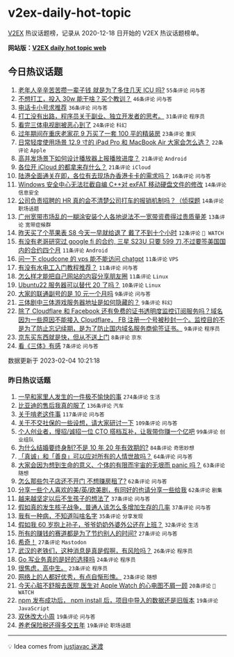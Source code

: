 # v2ex-daily-hot-topic

[V2EX](https://www.v2ex.com/) 热议话题榜，记录从 2020-12-18 日开始的 V2EX 热议话题榜单。

**网站版：[V2EX daily hot topic web](https://boojack.github.io/v2ex-daily-hot-topic-web/)**

## 今日热议话题

<!-- TODAY BEGIN -->

1. [老年人辛辛苦苦攒一辈子钱 就是为了多住几天 ICU 吗?](https://www.v2ex.com/t/913080) `55条评论` `问与答`
1. [不想打工，投入 30w 能干啥？买个教训？](https://www.v2ex.com/t/913106) `46条评论` `问与答`
1. [电话卡小号求推荐](https://www.v2ex.com/t/913135) `36条评论` `问与答`
1. [打工没有出路，程序员关于副业、独立开发者的思考。](https://www.v2ex.com/t/913117) `31条评论` `程序员`
1. [看完三体电视剧被恶心到了](https://www.v2ex.com/t/913149) `24条评论` `科幻`
1. [过年期间在重庆老家花 9 万买了一套 100 平的精装房](https://www.v2ex.com/t/913161) `23条评论` `重庆`
1. [日常轻度使用场景 12.9 寸的 iPad Pro 和 MacBook Air 大家会怎么选？](https://www.v2ex.com/t/913090) `22条评论` `Apple`
1. [高并发场景下如何设计播放器上报播放进度？](https://www.v2ex.com/t/913096) `21条评论` `Android`
1. [各位开 iCloud 的都拿来存什么？](https://www.v2ex.com/t/913094) `21条评论` `iCloud`
1. [陆港全面通关在即，各位有去现场办香港卡卡的需求吗？](https://www.v2ex.com/t/913116) `16条评论` `问与答`
1. [Windows 安全中心无法拦截自编 C++对 exFAT 移动硬盘文件的修改](https://www.v2ex.com/t/913157) `14条评论` `信息安全`
1. [公司负责招聘的 HR 真的会不清楚公司打车的报销机制吗？（侦探题](https://www.v2ex.com/t/913137) `14条评论` `职场话题`
1. [广州宽带市场乱的一糊涂安装个人各地说法不一宽带资费得过贵质量差](https://www.v2ex.com/t/913123) `13条评论` `宽带症候群`
1. [昨天买了个苹果表 S8 今天一早就给退了 戴了不到十个小时](https://www.v2ex.com/t/913108) `12条评论` ` WATCH`
1. [有没有老哥研究过 google fi 的合约, 三星 S23U 只要 599 刀,不过要签美国国内的合约四个月](https://www.v2ex.com/t/913125) `11条评论` `Android`
1. [问一下 cloudcone 的 vps 能不能访问 chatgpt](https://www.v2ex.com/t/913118) `11条评论` `VPS`
1. [有没有水电工入门教程推荐？](https://www.v2ex.com/t/913110) `11条评论` `问与答`
1. [怎么样才能把自己网站的内容分享朋友圈](https://www.v2ex.com/t/913088) `11条评论` `Linux`
1. [Ubuntu22 服务器可以替代 20 了吗？](https://www.v2ex.com/t/913085) `10条评论` `Linux`
1. [大家的联通副号的是 10 元一个月吗](https://www.v2ex.com/t/913145) `9条评论` `问与答`
1. [三体剧中三体游戏服务器地址是如何隐藏的？](https://www.v2ex.com/t/913138) `9条评论` `科幻`
1. [除了 Cloudflare 和 Facebook 还有免费的证书透明度监控订阅服务吗？域名因为一些原因不能接入 Cloudflare， FB 注册一个号被秒封一个。监控目的不是为了防止忘记续期，是为了防止国内域名服务商偷签证书。](https://www.v2ex.com/t/913113) `9条评论` `程序员`
1. [京东买东西就是快，但从不送上门](https://www.v2ex.com/t/913121) `8条评论` `京东`
1. [看《三体》有感](https://www.v2ex.com/t/913152) `7条评论` `问与答`

数据更新于 2023-02-04 10:21:18

<!-- TODAY END -->

### 昨日热议话题

<!-- YESTERDAY BEGIN -->

1. [一早和家里人发生的一件极不愉快的事](https://www.v2ex.com/t/912850) `274条评论` `生活`
1. [比亚迪的售后我真的服了](https://www.v2ex.com/t/912817) `136条评论` `汽车`
1. [关于啃老这件事](https://www.v2ex.com/t/912784) `117条评论` `问与答`
1. [关于不交社保的一些设想，请大家研讨一下](https://www.v2ex.com/t/912787) `109条评论` `问与答`
1. [个人创业者，慢招/诚招一位 CTO 搭档互补，让我带你赚一个亿吧](https://www.v2ex.com/t/912783) `99条评论` `创业组队`
1. [为什么结婚要终身制?不是 10 年 20 年有效期的?](https://www.v2ex.com/t/912854) `84条评论` `奇思妙想`
1. [「真诚」和「善良」可以应对所有的人情世故吗？](https://www.v2ex.com/t/912773) `64条评论` `问与答`
1. [大家会因为想到生命的意义、个体的有限而宇宙的无垠而 panic 吗？](https://www.v2ex.com/t/912867) `63条评论` `随想`
1. [怎么那些包子店还不开门 不想赚房租了?](https://www.v2ex.com/t/912756) `62条评论` `问与答`
1. [分享一些个人喜欢的美/英/欧美剧，有同好的也请分享一些给我](https://www.v2ex.com/t/912878) `62条评论` `剧集`
1. [越来越坚定以后不生孩子的想法了](https://www.v2ex.com/t/912898) `37条评论` `问与答`
1. [假如真的发生核子战争，普通人该怎么多增加生存的几率](https://www.v2ex.com/t/912870) `37条评论` `问与答`
1. [我有一种病，不知道叫啥名字](https://www.v2ex.com/t/912972) `35条评论` `分享发现`
1. [假如我 60 岁抱上孙子，爷爷奶奶外婆外公还在上班？](https://www.v2ex.com/t/912879) `32条评论` `生活`
1. [所有的赚钱的赛道都是为了节约别人的时间?](https://www.v2ex.com/t/912930) `27条评论` `问与答`
1. [希奇！](https://www.v2ex.com/t/912894) `27条评论` `Mastodon`
1. [武汉的老铁们，这种消息是真是假啊，有风险吗？](https://www.v2ex.com/t/912821) `26条评论` `程序员`
1. [Go 写业务真的是好的选择吗](https://www.v2ex.com/t/912958) `24条评论` `程序员`
1. [很焦虑，高中生。](https://www.v2ex.com/t/913073) `23条评论` `程序员`
1. [网络上的人都好优秀，有点自惭形愧。](https://www.v2ex.com/t/912996) `23条评论` `随想`
1. [今天心脏不舒服去医院,医生对 Apple Watch 的心电图不屑一顾](https://www.v2ex.com/t/913069) `20条评论` ` WATCH`
1. [npm 发布成功后， npm install 后，项目中导入的数据还是旧版本](https://www.v2ex.com/t/913019) `19条评论` `JavaScript`
1. [双休改大小周](https://www.v2ex.com/t/912809) `19条评论` `问与答`
1. [养老保险税还得多交五年](https://www.v2ex.com/t/912782) `19条评论` `职场话题`

<!-- YESTERDAY END -->

---

💡 Idea comes from [justjavac 迷渡](https://github.com/justjavac/)

